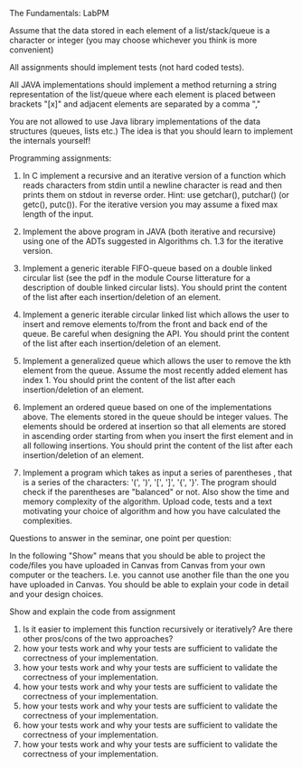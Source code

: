 The Fundamentals: LabPM

Assume that the data stored in each element of a list/stack/queue is a character or integer (you may choose whichever you think is more convenient)

All assignments should implement tests (not hard coded tests).

All JAVA implementations should implement a method returning a string representation of the list/queue where each element is placed between brackets "[x]" and adjacent elements are separated by a comma ","

You are not allowed to use Java library implementations of the data structures (queues, lists etc.) The idea is that you should learn to implement the internals yourself!

Programming assignments:

1. In C implement a recursive and an iterative version of a function which reads characters from stdin until a newline character is read and then prints them on stdout in reverse order. Hint: use getchar(), putchar() (or getc(), putc()). For the iterative version you may assume a fixed max length of the input.

2. Implement the above program in JAVA (both iterative and recursive) using one of the ADTs suggested in Algorithms ch. 1.3 for the iterative version.
3. Implement a generic iterable FIFO-queue based on a double linked circular list (see the pdf in the module Course litterature for a description of double linked circular lists). You should print the content of the list after each insertion/deletion of an element.
4. Implement a generic iterable circular linked list which allows the user to insert and remove elements to/from the front and back end of the queue. Be careful when designing the API. You should print the content of the list after each insertion/deletion of an element.
5. Implement a generalized queue which allows the user to remove the kth element from the queue. Assume the most recently added element has index 1. You should print the content of the list after each insertion/deletion of an element.
6. Implement an ordered queue based on one of the implementations above. The elements stored in the queue should be integer values. The elements should be ordered at insertion so that all elements are stored in ascending order starting from when you insert the first element and in all following insertions. You should print the content of the list after each insertion/deletion of an element.
7. Implement a program which takes as input a series of parentheses , that is a series of the characters: '(', ')', '[', ']', '{', '}'. The program should check if the parentheses are "balanced" or not. Also show the time and memory complexity of the algorithm.
Upload code, tests and a text motivating your choice of algorithm and how you have calculated the complexities.

Questions to answer in the seminar, one point per question:

In the following "Show" means that you should be able to project the code/files you have uploaded in Canvas from Canvas from your own computer or the teachers. I.e. you cannot use another file than the one you have uploaded in Canvas. You should be able to explain your code in detail and your design choices.

Show and explain the code from assignment 
1. Is it easier to implement this function recursively or iteratively? Are there other pros/cons of the two approaches?
2. how your tests work and why your tests are sufficient to validate the correctness of your implementation. 
3. how your tests work and why your tests are sufficient to validate the correctness of your implementation.
4. how your tests work and why your tests are sufficient to validate the correctness of your implementation.
5. how your tests work and why your tests are sufficient to validate the correctness of your implementation.
6. how your tests work and why your tests are sufficient to validate the correctness of your implementation.
7. how your tests work and why your tests are sufficient to validate the correctness of your implementation.